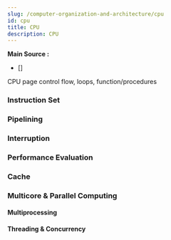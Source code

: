 ```yaml
---
slug: /computer-organization-and-architecture/cpu
id: cpu
title: CPU
description: CPU
---
```


**Main Source :**

- [] 

CPU page
control flow, loops, function/procedures

### Instruction Set

### Pipelining

### Interruption

### Performance Evaluation

### Cache

### Multicore & Parallel Computing

#### Multiprocessing

#### Threading & Concurrency
